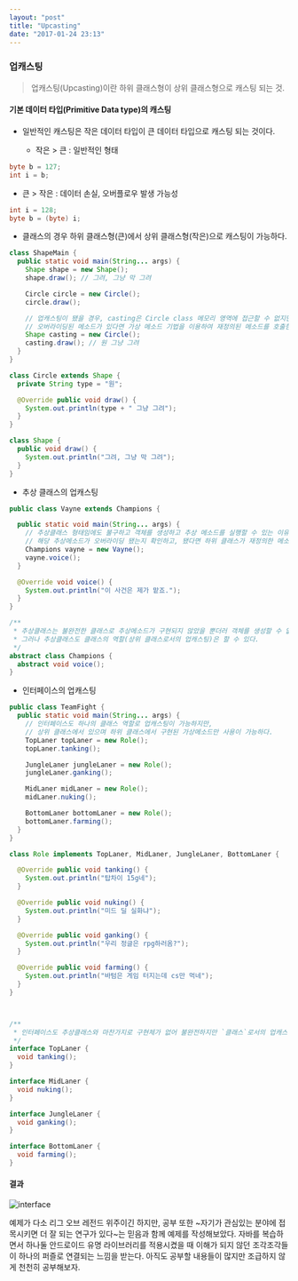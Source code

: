 ```yaml
---
layout: "post"
title: "Upcasting"
date: "2017-01-24 23:13"
---
```


### 업캐스팅
> 업캐스팅(Upcasting)이란 하위 클래스형이 상위 클래스형으로 캐스팅 되는 것.

#### 기본 데이터 타입(Primitive Data type)의 캐스팅

- 일반적인 캐스팅은 작은 데이터 타입이 큰 데이터 타입으로 캐스팅 되는 것이다.

  - 작은 > 큰 : 일반적인 형태

```java
byte b = 127;
int i = b;
```

  - 큰 > 작은 : 데이터 손실, 오버플로우 발생 가능성

```java
int i = 128;
byte b = (byte) i;
```

- 클래스의 경우 하위 클래스형(큰)에서 상위 클래스형(작은)으로 캐스팅이 가능하다.

```java
class ShapeMain {
  public static void main(String... args) {
    Shape shape = new Shape();
    shape.draw(); // 그려, 그냥 막 그려

    Circle circle = new Circle();
    circle.draw();

    // 업캐스팅이 됐을 경우, casting은 Circle class 메모리 영역에 접근할 수 없지만,
    // 오버라이딩된 메소드가 있다면 가상 메소드 기법을 이용하여 재정의된 메소드를 호출한다.
    Shape casting = new Circle();
    casting.draw(); // 원 그냥 그려
  }
}

class Circle extends Shape {
  private String type = "원";

  @Override public void draw() {
    System.out.println(type + " 그냥 그려");
  }
}

class Shape {
  public void draw() {
    System.out.println("그려, 그냥 막 그려");
  }
}
```


- 추상 클래스의 업캐스팅

```java
public class Vayne extends Champions {

  public static void main(String... args) {
    // 추상클래스 형태임에도 불구하고 객체를 생성하고 추상 메소드를 실행할 수 있는 이유는 업캐스팅이 이루어졌기 때문
    // 해당 추상메소드가 오버라이딩 됐는지 확인하고, 됐다면 하위 클래스가 재정의한 메소드를 실행시킨다.
    Champions vayne = new Vayne();
    vayne.voice();
  }

  @Override void voice() {
    System.out.println("이 사건은 제가 맡죠.");
  }
}

/**
 * 추상클래스는 불완전한 클래스로 추상메소드가 구현되지 않았을 뿐더러 객체를 생성할 수 없다.
 * 그러나 추상클래스도 클래스의 역할(상위 클래스로서의 업캐스팅)은 할 수 있다.
 */
abstract class Champions {
  abstract void voice();
}
```


- 인터페이스의 업캐스팅

```java
public class TeamFight {
  public static void main(String... args) {
    // 인터페이스도 하나의 클래스 역할로 업캐스팅이 가능하지만,
    // 상위 클래스에서 있으며 하위 클래스에서 구현된 가상메소드만 사용이 가능하다.
    TopLaner topLaner = new Role();
    topLaner.tanking();

    JungleLaner jungleLaner = new Role();
    jungleLaner.ganking();

    MidLaner midLaner = new Role();
    midLaner.nuking();

    BottomLaner bottomLaner = new Role();
    bottomLaner.farming();
  }
}

class Role implements TopLaner, MidLaner, JungleLaner, BottomLaner {

  @Override public void tanking() {
    System.out.println("탑차이 15g네");
  }

  @Override public void nuking() {
    System.out.println("미드 딜 실화냐");
  }

  @Override public void ganking() {
    System.out.println("우리 정글은 rpg하러옴?");
  }

  @Override public void farming() {
    System.out.println("바텀은 게임 터지는데 cs만 먹네");
  }
}



/**
 * 인터페이스도 추상클래스와 마찬가지로 구현체가 없어 불완전하지만 `클래스`로서의 업캐스팅이 가능하다.
 */
interface TopLaner {
  void tanking();
}

interface MidLaner {
  void nuking();
}

interface JungleLaner {
  void ganking();
}

interface BottomLaner {
  void farming();
}
```

#### 결과
![interface](../../../assets/images/upcasting.png)



예제가 다소 리그 오브 레전드 위주이긴 하지만, 공부 또한 ~자기가 관심있는 분야에 접목시키면 더 잘 되는 연구가 있다~는 믿음과 함께 예제를 작성해보았다. 자바를 복습하면서 하나둘 안드로이드 유명 라이브러리를 적용시켰을 때 이해가 되지 않던 조각조각들이 하나의 퍼즐로 연결되는 느낌을 받는다. 아직도 공부할 내용들이 많지만 조급하지 않게 천천히 공부해보자.
